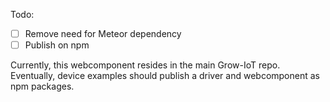 Todo:
- [ ] Remove need for Meteor dependency
- [ ] Publish on npm

Currently, this webcomponent resides in the main Grow-IoT repo. Eventually, device examples should publish a driver and webcomponent as npm packages.